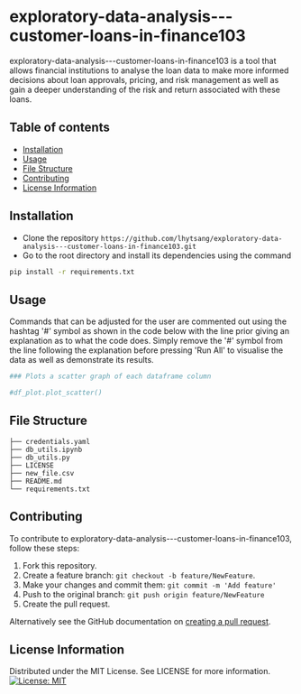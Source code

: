 # exploratory-data-analysis---customer-loans-in-finance103

exploratory-data-analysis---customer-loans-in-finance103 is a tool that allows financial institutions to analyse the loan data to make more informed decisions about loan approvals, pricing, and risk management as well as gain a deeper understanding of the risk and return associated with these loans.
## Table of contents

- [Installation](#installation)
- [Usage](#usage)
- [File Structure](#file-structure)
- [Contributing](#contributing)
- [License Information](#license-information)

## Installation
- Clone the repository 
```https://github.com/lhytsang/exploratory-data-analysis---customer-loans-in-finance103.git```
- Go to the root directory and install its dependencies using the command 

```bash
pip install -r requirements.txt
```
## Usage
Commands that can be adjusted for the user are commented out using the hashtag '#' symbol as shown in the code below with the line prior giving an explanation as to what the code does. Simply remove the '#' symbol from the line following the explanation before pressing 'Run All' to visualise the data as well as demonstrate its results.
```python
### Plots a scatter graph of each dataframe column

#df_plot.plot_scatter()
```

## File Structure
```
├── credentials.yaml
├── db_utils.ipynb
├── db_utils.py
├── LICENSE
├── new_file.csv
├── README.md
└── requirements.txt
```

## Contributing 

To contribute to exploratory-data-analysis---customer-loans-in-finance103, follow these steps:

1. Fork this repository.
2. Create a feature branch: `git checkout -b feature/NewFeature`.
3. Make your changes and commit them: `git commit -m 'Add feature'`
4. Push to the original branch: `git push origin feature/NewFeature`
5. Create the pull request.

Alternatively see the GitHub documentation on [creating a pull request](https://help.github.com/en/github/collaborating-with-issues-and-pull-requests/creating-a-pull-request).


## License Information
Distributed under the MIT License. See LICENSE for more information.
[![License: MIT](https://img.shields.io/badge/License-MIT-yellow.svg)](https://opensource.org/licenses/MIT)